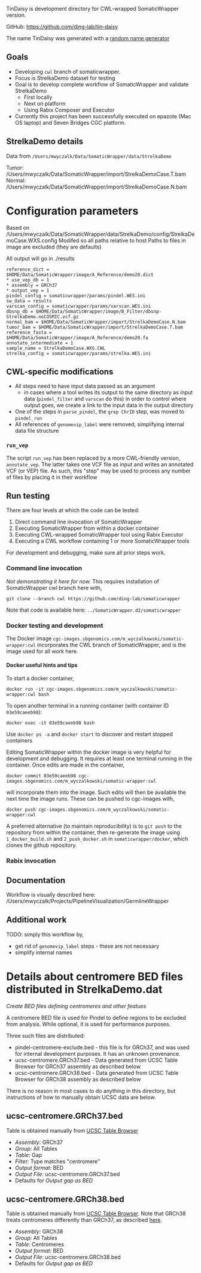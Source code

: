 TinDaisy is development directory for CWL-wrapped SomaticWrapper version.  

GitHub: https://github.com/ding-lab/tin-daisy

The name TinDaisy was generated with a [random name generator][1]

[1]: http://www.codenamegenerator.com/

## Goals

* Developing `cwl` branch of somaticwrapper.
* Focus is StrelkaDemo dataset for testing
* Goal is to develop complete workflow of SomaticWrapper and validate StrelkaDemo
    * First locally
    * Next on platform
    * Using Rabix Composer and Executor
* Currently this project has been successfully executed on epazote (Mac OS laptop) and Seven Bridges CGC platform.

## StrelkaDemo details

Data from `/Users/mwyczalk/Data/SomaticWrapper/data/StrelkaDemo`

Tumor: /Users/mwyczalk/Data/SomaticWrapper/import/StrelkaDemoCase.T.bam
Normal: /Users/mwyczalk/Data/SomaticWrapper/import/StrelkaDemoCase.N.bam

# Configuration parameters
Based on /Users/mwyczalk/Data/SomaticWrapper/data/StrelkaDemo/config/StrelkaDemoCase.WXS.config
Modifed so all paths relative to host
Paths to files in image are excluded (they are defaults)

All output will go in ./results

```
reference_dict = $HOME/Data/SomaticWrapper/image/A_Reference/demo20.dict
* use_vep_db = 1
* assembly = GRCh37
* output_vep = 1
pindel_config = somaticwrapper/params/pindel.WES.ini
sw_data = results
varscan_config = somaticwrapper/params/varscan.WES.ini
dbsnp_db = $HOME/Data/SomaticWrapper/image/B_Filter/dbsnp-StrelkaDemo.noCOSMIC.vcf.gz
normal_bam = $HOME/Data/SomaticWrapper/import/StrelkaDemoCase.N.bam
tumor_bam = $HOME/Data/SomaticWrapper/import/StrelkaDemoCase.T.bam
reference_fasta = $HOME/Data/SomaticWrapper/image/A_Reference/demo20.fa
annotate_intermediate = 1
sample_name = StrelkaDemoCase.WXS.CWL
strelka_config = somaticwrapper/params/strelka.WES.ini
```

## CWL-specific modifications

* All steps need to have input data passed as an argument
  * in cases where a tool writes its output to the same directory as input data (`pindel_filter` and `varscan` do this)
    in order to control where output goes, we create a link to the input data in the output directory
* One of the steps in `parse_pindel`, the `grep ChrID` step, was moved to `pindel_run`
* All references of `genomevip_label` were removed, simplifying internal data file structure

### `run_vep`

The script `run_vep` has been replaced by a more CWL-friendly version, `annotate_vep`.  The latter
takes one VCF file as input and writes an annotated VCF (or VEP) file. As such, this "step" may be used
to process any number of files by placing it in their workflow

## Run testing

There are four levels at which the code can be tested:

1. Direct command line invocation of SomaticWrapper
2. Executing SomaticWrapper from within a docker container
3. Executing CWL-wrapped SomaticWrapper tool using Rabix Executor
4. Executing a CWL workflow containing 1 or more SomaticWrapper tools

For development and debugging, make sure all prior steps work.

### Command line invocation

*Not demonstrating it here for now.*  This requires installation of SomaticWrapper cwl branch here with,
```
git clone --branch cwl https://github.com/ding-lab/somaticwrapper
```

Note that code is available here: `../SomaticWrapper.d2/somaticwrapper`

### Docker testing and development

The Docker image `cgc-images.sbgenomics.com/m_wyczalkowski/somatic-wrapper:cwl` incorporates the CWL branch
of SomaticWrapper, and is the image used for all work here.

#### Docker useful hints and tips

To start a docker container,
```
docker run -it cgc-images.sbgenomics.com/m_wyczalkowski/somatic-wrapper:cwl bash
```
To open another terminal in a running container (with container ID `03e59caeeb98`):
```
docker exec -it 03e59caeeb98 bash
```
Use `docker ps -a` and `docker start` to discover and restart stopped containers

Editing SomaticWrapper within the docker image is very helpful for development and debugging.  It requires at least
one terminal running in the container.  Once edits are made in the container,
```
docker commit 03e59caeeb98 cgc-images.sbgenomics.com/m_wyczalkowski/somatic-wrapper:cwl
```
will incorporate them into the image.  Such edits will then be available the next time the image runs.
These can be pushed to cgc-images with,  
```
docker push cgc-images.sbgenomics.com/m_wyczalkowski/somatic-wrapper:cwl
```

A preferred alternative (to maintain reproducibility) is to `git push` to the
repository from within the container, then re-generate the image using
`1_docker_build.sh` and `2_push_docker.sh` in `somaticwrapper/docker`, which 
clones the github repository.


### Rabix invocation

## Documentation

Workflow is visually described here: /Users/mwyczalk/Projects/PipelineVisualization/GermlineWrapper 

## Additional work

TODO: simply this workflow by,
* get rid of `genomevip_label` steps - these are not necessary
* simplify internal names



# Details about centromere BED files distributed in StrelkaDemo.dat

*Create BED files defining centromeres and other featues*

A centromere BED file is used for Pindel to define regions to be excluded
from analysis.  While optional, it is used for performance purposes.

Three such files are distributed:
* pindel-centromere-exclude.bed  -  this file is for GRCh37, and was used for internal development purposes.  It has an unknown provenance.
* ucsc-centromere.GRCh37.bed - Data generated from UCSC Table Browser for GRCh37 assembly as described below
* ucsc-centromere.GRCh38.bed - Data generated from UCSC Table Browser for GRCh38 assembly as described below

There is no reason in most cases to do anything in this directory, but instructions of how to manually obtain UCSC data are below.

## ucsc-centromere.GRCh37.bed

Table is obtained manually from [UCSC Table Browser](http://genome.ucsc.edu/cgi-bin/hgTables)
* *Assembly:* GRCh37
* *Group:* All Tables
* *Table:* Gap
* *Filter:* Type matches "centromere"
* *Output format:* BED
* *Output File:* ucsc-centromere.GRCh37.bed
* Defaults for *Output gap as BED*


## ucsc-centromere.GRCh38.bed

Table is obtained manually from [UCSC Table Browser](http://genome.ucsc.edu/cgi-bin/hgTables).  Note that GRCh38 treats centromeres differently than GRCh37, as described [here](https://groups.google.com/a/soe.ucsc.edu/forum/#!topic/genome/SaR2y4UNrWg).
* *Assembly:* GRCh38
* *Group:* All Tables
* *Table:* Centromeres
* *Output format:* BED
* *Output File:* ucsc-centromere.GRCh38.bed
* Defaults for *Output gap as BED*
